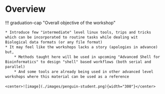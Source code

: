 # Overview

!!! graduation-cap "Overall objective of the workshop"

    * Introduce few "intermediate" level linux tools, trips and tricks which can be incorporated to routine tasks while dealing wit Biological data formats (or any file format)
    * It may feel like the workshops lacks a story (apologies in advance) but, 
        * Methods taught here will be used in upcoming "Advanced Shell for Bioinformatics" to design "shell" based workflows (both serial and parallel)
        * And some tools are already being used in other advanced level workshops where this material can be used as a reference

    <center>![image](./images/penguin-student.png){width="300"}</center>